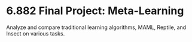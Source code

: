 # 6.882 Final Project: Meta-Learning
Analyze and compare traditional learning algorithms, MAML, Reptile, and Insect on various tasks.
